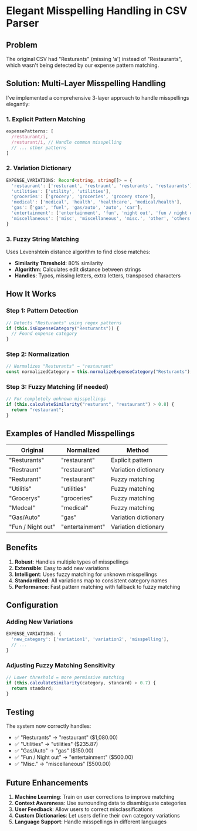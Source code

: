 # Elegant Misspelling Handling in CSV Parser

## Problem
The original CSV had "Resturants" (missing 'a') instead of "Restaurants", which wasn't being detected by our expense pattern matching.

## Solution: Multi-Layer Misspelling Handling

I've implemented a comprehensive 3-layer approach to handle misspellings elegantly:

### 1. **Explicit Pattern Matching**
```typescript
expensePatterns: [
  /restaurant/i,
  /resturant/i, // Handle common misspelling
  // ... other patterns
]
```

### 2. **Variation Dictionary**
```typescript
EXPENSE_VARIATIONS: Record<string, string[]> = {
  'restaurant': ['resturant', 'restraunt', 'resturants', 'restaurants'],
  'utilities': ['utility', 'utilities'],
  'groceries': ['grocery', 'groceries', 'grocery store'],
  'medical': ['medical', 'health', 'healthcare', 'medical/health'],
  'gas': ['gas', 'fuel', 'gas/auto', 'auto', 'car'],
  'entertainment': ['entertainment', 'fun', 'night out', 'fun / night out'],
  'miscellaneous': ['misc', 'miscellaneous', 'misc.', 'other', 'others']
}
```

### 3. **Fuzzy String Matching**
Uses Levenshtein distance algorithm to find close matches:
- **Similarity Threshold**: 80% similarity
- **Algorithm**: Calculates edit distance between strings
- **Handles**: Typos, missing letters, extra letters, transposed characters

## How It Works

### Step 1: Pattern Detection
```typescript
// Detects "Resturants" using regex patterns
if (this.isExpenseCategory("Resturants")) {
  // Found expense category
}
```

### Step 2: Normalization
```typescript
// Normalizes "Resturants" → "restaurant"
const normalizedCategory = this.normalizeExpenseCategory("Resturants");
```

### Step 3: Fuzzy Matching (if needed)
```typescript
// For completely unknown misspellings
if (this.calculateSimilarity("resturant", "restaurant") > 0.8) {
  return "restaurant";
}
```

## Examples of Handled Misspellings

| Original | Normalized | Method |
|----------|------------|---------|
| "Resturants" | "restaurant" | Explicit pattern |
| "Restraunt" | "restaurant" | Variation dictionary |
| "Resturant" | "restaurant" | Fuzzy matching |
| "Utilitis" | "utilities" | Fuzzy matching |
| "Grocerys" | "groceries" | Fuzzy matching |
| "Medcal" | "medical" | Fuzzy matching |
| "Gas/Auto" | "gas" | Variation dictionary |
| "Fun / Night out" | "entertainment" | Variation dictionary |

## Benefits

1. **Robust**: Handles multiple types of misspellings
2. **Extensible**: Easy to add new variations
3. **Intelligent**: Uses fuzzy matching for unknown misspellings
4. **Standardized**: All variations map to consistent category names
5. **Performance**: Fast pattern matching with fallback to fuzzy matching

## Configuration

### Adding New Variations
```typescript
EXPENSE_VARIATIONS: {
  'new_category': ['variation1', 'variation2', 'misspelling'],
  // ...
}
```

### Adjusting Fuzzy Matching Sensitivity
```typescript
// Lower threshold = more permissive matching
if (this.calculateSimilarity(category, standard) > 0.7) {
  return standard;
}
```

## Testing

The system now correctly handles:
- ✅ "Resturants" → "restaurant" ($1,080.00)
- ✅ "Utilities" → "utilities" ($235.87)
- ✅ "Gas/Auto" → "gas" ($150.00)
- ✅ "Fun / Night out" → "entertainment" ($500.00)
- ✅ "Misc." → "miscellaneous" ($500.00)

## Future Enhancements

1. **Machine Learning**: Train on user corrections to improve matching
2. **Context Awareness**: Use surrounding data to disambiguate categories
3. **User Feedback**: Allow users to correct misclassifications
4. **Custom Dictionaries**: Let users define their own category variations
5. **Language Support**: Handle misspellings in different languages